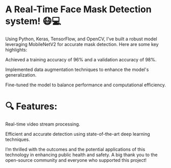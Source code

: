 # A Real-Time Face Mask Detection system! 😷💻

Using Python, Keras, TensorFlow, and OpenCV, I've built a robust model leveraging MobileNetV2 for accurate mask detection. Here are some key highlights:

Achieved a training accuracy of 96% and a validation accuracy of 98%.

Implemented data augmentation techniques to enhance the model's generalization.

Fine-tuned the model to balance performance and computational efficiency.

# 🔍 Features:

Real-time video stream processing.

Efficient and accurate detection using state-of-the-art deep learning techniques.

I’m thrilled with the outcomes and the potential applications of this technology in enhancing public health and safety. A big thank you to the open-source community and everyone who supported this project!
